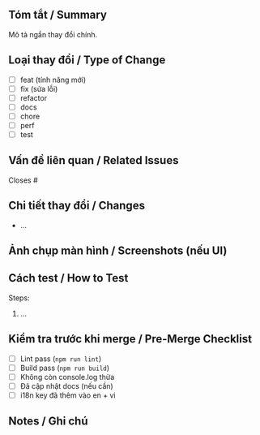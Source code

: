## Tóm tắt / Summary
Mô tả ngắn thay đổi chính.

## Loại thay đổi / Type of Change
- [ ] feat (tính năng mới)
- [ ] fix (sửa lỗi)
- [ ] refactor
- [ ] docs
- [ ] chore
- [ ] perf
- [ ] test

## Vấn đề liên quan / Related Issues
Closes #<id>

## Chi tiết thay đổi / Changes
- ...

## Ảnh chụp màn hình / Screenshots (nếu UI)

## Cách test / How to Test
Steps:
1. ...

## Kiểm tra trước khi merge / Pre-Merge Checklist
- [ ] Lint pass (`npm run lint`)
- [ ] Build pass (`npm run build`)
- [ ] Không còn console.log thừa
- [ ] Đã cập nhật docs (nếu cần)
- [ ] i18n key đã thêm vào en + vi

## Notes / Ghi chú
